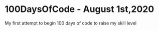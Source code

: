 # 100DaysOfCode - August 1st,2020
My first attempt to begin 100 days of code to raise my skill level

